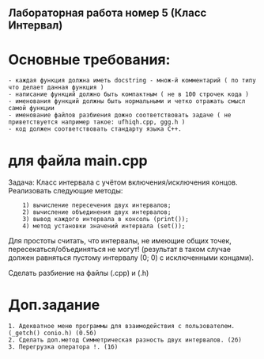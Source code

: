 ## Лабораторная работа номер 5 (Класс Интервал)
# Основные требования:
	- каждая функция должна иметь docstring - множ-й комментарий ( по типу что делает данная функция )
	- написание функций должно быть компактным ( не в 100 строчек кода )
	- именования функций должны быть нормальными и четко отражать смысл самой функции
	- именование файлов разбиения дожно соответствовать задаче ( не приветствуется например такое: ufhiqh.cpp, ggg.h )
	- код должен соответствовать стандарту языка C++.

# для файла main.cpp
Задача: Класс интервала с учётом включения/исключения концов.
	Реализовать следующие методы:
	
		1) вычисление пересечения двух интервалов;
		2) вычисление объединения двух интервалов;
		3) вывод каждого интервала в консоль (print());
		4) метод установки значений интервала (set());
		
Для простоты считать, что интервалы, не имеющие общих точек, пересекаться/объединяться не могут!
(результат в таком случае должен равняться пустому интервалу (0; 0) с исключенными концами).

Сделать разбиение на файлы (.cpp) и (.h)

# Доп.задание


	1. Адекватное меню программы для взаимодействия с пользователем. (_getch() conio.h) (0.5б)
	2. Сделать доп.метод Симметрическая разность двух интервалов. (2б)
	3. Перегрузка оператора !. (1б)
